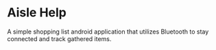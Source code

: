 # Aisle Help
A simple shopping list android application that utilizes Bluetooth to stay connected and track gathered items.
